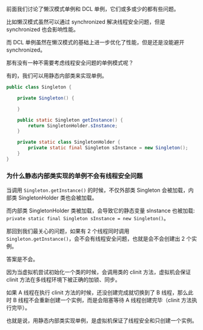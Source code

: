 前面我们讨论了懒汉模式单例和 DCL 单例，它们或多或少的都有些问题。

比如懒汉模式虽然可以通过 synchronized 解决线程安全问题，但是 synchronized 也会影响性能。

而 DCL 单例虽然在懒汉模式的基础上进一步优化了性能，但是还是没能避开 synchronized。

那有没有一种不需要考虑线程安全问题的单例模式呢？

有的，我们可以用静态内部类来实现单例。

```java
public class Singleton {

    private Singleton() {

    }

    public static Singleton getInstance() {
        return SingletonHolder.sInstance;
    }

    private static class SingletonHolder {
        private static final Singleton sInstance = new Singleton();
    }
}
```

### 为什么静态内部类实现的单例不会有线程安全问题

当调用 `Singleton.getInstance()` 的时候，不仅外部类 Singleton 会被加载，内部类 SingletonHolder 类也会被加载。

而内部类 SingletonHolder 类被加载，会导致它的静态变量 sInstance 也被加载: `private static final Singleton sInstance = new Singleton()`。

那回到我们最关心的问题，如果有 2 个线程同时调用 `Singleton.getInstance()`，会不会有线程安全问题，也就是会不会创建出 2 个实例。

答案是不会。

因为当虚拟机尝试初始化一个类的时候，会调用类的 clinit 方法，虚拟机会保证 clinit 方法在多线程环境下被正确的加锁、同步。

如果 A 线程在执行 clinit 方法的时候，还没创建完成就切换到了 B 线程，那么此时 B 线程不会重新创建一个实例，而是会阻塞等待 A 线程创建完毕（clinit 方法执行完毕）。

也就是说，用静态内部类实现单例，是虚拟机保证了线程安全和只创建一个实例。